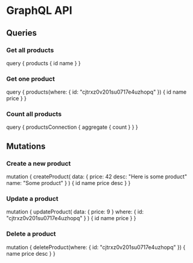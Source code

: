 # GraphQL API

## Queries

### Get all products
query {
  products {
    id
    name
  }
}

### Get one product
query {
  products(where: {
    id: "cjtrxz0v201su0717e4uzhopq"
  }) {
	  id
    name
    price
  }
}

### Count all products
query {
  productsConnection {
    aggregate {
      count
    }
  }
}

## Mutations

### Create a new product
mutation {
  createProduct(
    data: {
      price: 42
      desc: "Here is some product"
      name: "Some product"
    }
  ) {
    id
    name
    price
    desc
  }
}

### Update a product
mutation {
  updateProduct(
    data: {
      price: 9
    }
    where: {
      id: "cjtrxz0v201su0717e4uzhopq"
    }
  ) {
    id
    name
    price
  }
}

### Delete a product
mutation {
  deleteProduct(where: {
    id: "cjtrxz0v201su0717e4uzhopq"
  }) {
    name
    price
    desc
  }
}